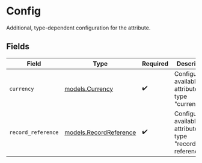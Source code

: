 # Config

Additional, type-dependent configuration for the attribute.


## Fields

| Field                                                              | Type                                                               | Required                                                           | Description                                                        |
| ------------------------------------------------------------------ | ------------------------------------------------------------------ | ------------------------------------------------------------------ | ------------------------------------------------------------------ |
| `currency`                                                         | [models.Currency](../models/currency.md)                           | :heavy_check_mark:                                                 | Configuration available for attributes of type "currency".         |
| `record_reference`                                                 | [models.RecordReference](../models/recordreference.md)             | :heavy_check_mark:                                                 | Configuration available for attributes of type "record-reference". |